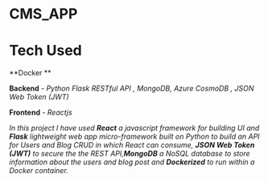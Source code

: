# CMS_APP

# Tech Used

**Docker **

**Backend** - *Python Flask RESTful API , MongoDB, Azure CosmoDB , JSON Web Token (JWT)*

**Frontend** - *Reactjs*

*In this project I have used **React** a javascript framework for building UI 
and **Flask** lightweight web app micro-framework built on Python to build an API for Users and Blog CRUD in which React can consume,
**JSON Web Token (JWT)** to secure the the REST API,**MongoDB** a  NoSQL database to store information about the users and blog post and 
**Dockerized** to run within a Docker container.* 



